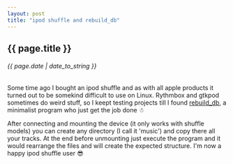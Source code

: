```yaml
---
layout: post
title: "ipod shuffle and rebuild_db"
---
```


## {{ page.title }}

###### {{ page.date | date_to_string }}

Some time ago I bought an ipod shuffle and as with all apple products it turned out to be somekind difficult to use on Linux. Rythmbox and gtkpod sometimes do weird stuff, so I keept testing projects till I found [rebuild_db](http://shuffle-db.sourceforge.net/), a minimalist program who just get the job done &#9731;

After connecting and mounting the device (it only works with shuffle models) you can create any directory (I call it 'music') and copy there all your tracks. At the end before unmounting just execute the program and it would rearrange the files and will create the expected structure. I'm now a happy ipod shuffle user &#128526; 
